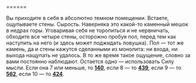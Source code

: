 ======

Вы приходите в себя в абсолютно темном помещении. Встаете, ощупываете стены. Сырость. Наверняка это какой-то каменный мешок в недрах горы. Уговаривая себя не торопиться и не нервничать, обходите все четыре стены, осторожно пробуя пол, перед тем как наступить на него (и здесь может поджидать ловушка). Пол — тот же камень, да и стены кажутся сделанными из монолита: ни входа, ни выхода нащупать не удалось. В то же время такое ощущение, словно за вами постоянно наблюдают. Остается одно — использовать Силу мысли. Если она 7 или меньше, то [**140**](#n_140), если 8 — то [**439**](#n_439), если 9 — то [**562**](#n_562), если 10 — то [**424**](#n_424).

